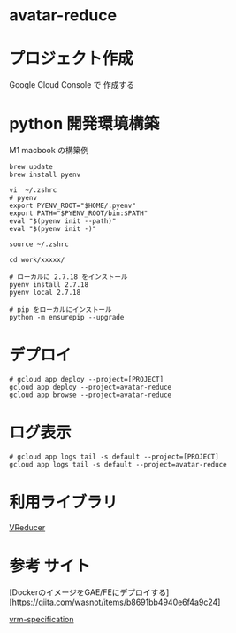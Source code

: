 # avatar-reduce

# プロジェクト作成
Google Cloud Console で 作成する 

# python 開発環境構築
M1 macbook の構築例
```
brew update
brew install pyenv

vi  ~/.zshrc
# pyenv
export PYENV_ROOT="$HOME/.pyenv"
export PATH="$PYENV_ROOT/bin:$PATH"
eval "$(pyenv init --path)"
eval "$(pyenv init -)"

source ~/.zshrc

cd work/xxxxx/

# ローカルに 2.7.18 をインストール
pyenv install 2.7.18
pyenv local 2.7.18

# pip をローカルにインストール
python -m ensurepip --upgrade

```

# デプロイ

```
# gcloud app deploy --project=[PROJECT]
gcloud app deploy --project=avatar-reduce
gcloud app browse --project=avatar-reduce
```

# ログ表示

```
# gcloud app logs tail -s default --project=[PROJECT]
gcloud app logs tail -s default --project=avatar-reduce
```

# 利用ライブラリ
[VReducer](https://github.com/nkjzm/VReducer) 

# 参考 サイト
[DockerのイメージをGAE/FEにデプロイする][https://qiita.com/wasnot/items/b8691bb4940e6f4a9c24]

[vrm-specification](https://github.com/vrm-c/vrm-specification)
